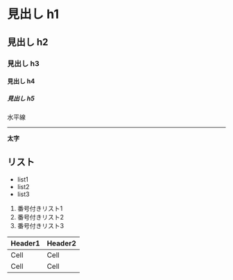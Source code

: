 # 見出し h1 
## 見出し h2 
### 見出し h3 
#### 見出し h4 
##### 見出し h5 

水平線

---

**太字**

## リスト
- list1
- list2
- list3

1. 番号付きリスト1
2. 番号付きリスト2
3. 番号付きリスト3

Header1 | Header2
------- | -------
Cell    | Cell
Cell    | Cell
